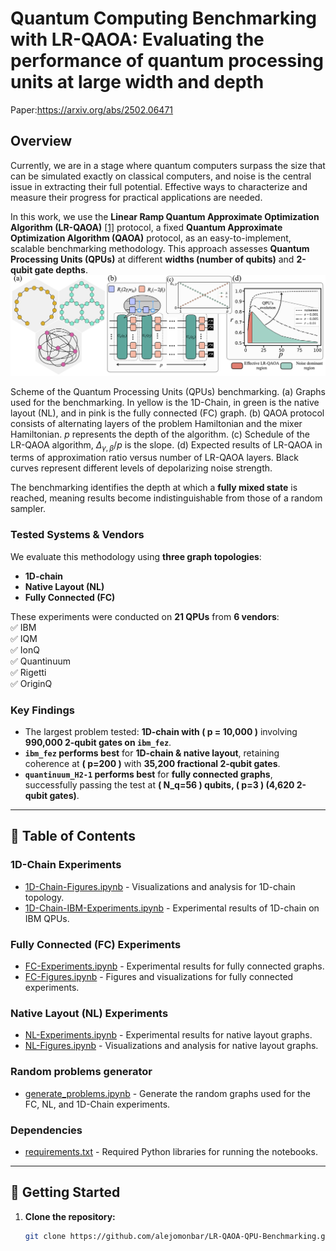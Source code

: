# Quantum Computing Benchmarking with LR-QAOA: Evaluating the performance of quantum processing units at large width and depth
Paper:https://arxiv.org/abs/2502.06471

## Overview
Currently, we are in a stage where quantum computers surpass the size that can be simulated exactly on classical computers, and noise is the central issue in extracting their full potential. Effective ways to characterize and measure their progress for practical applications are needed.

In this work, we use the **Linear Ramp Quantum Approximate Optimization Algorithm (LR-QAOA)** [[1]](https://arxiv.org/abs/2405.09169) protocol, a fixed **Quantum Approximate Optimization Algorithm (QAOA)** protocol, as an easy-to-implement, scalable benchmarking methodology. This approach assesses **Quantum Processing Units (QPUs)** at different **widths (number of qubits)** and **2-qubit gate depths**. 
![Description](paper-layouts-tested.png)

Scheme of the Quantum Processing Units (QPUs) benchmarking. (a) Graphs used for the benchmarking. In yellow is the 1D-Chain, in green is the native layout (NL), and in pink is the fully connected (FC) graph. (b) QAOA protocol consists of alternating layers of the problem Hamiltonian and the mixer Hamiltonian. $p$ represents the depth of the algorithm. (c) Schedule of the LR-QAOA algorithm, $\Delta_{\gamma, \beta}/p$ is the slope. (d) Expected results of LR-QAOA in terms of approximation ratio versus number of LR-QAOA layers. Black curves represent different levels of depolarizing noise strength.


The benchmarking identifies the depth at which a **fully mixed state** is reached, meaning results become indistinguishable from those of a random sampler.

### **Tested Systems & Vendors**
We evaluate this methodology using **three graph topologies**:
- **1D-chain**
- **Native Layout (NL)**
- **Fully Connected (FC)**  

These experiments were conducted on **21 QPUs** from **6 vendors**:  
✅ IBM  
✅ IQM  
✅ IonQ  
✅ Quantinuum  
✅ Rigetti  
✅ OriginQ

### **Key Findings**
- The largest problem tested: **1D-chain with \( p = 10,000 \)** involving **990,000 2-qubit gates on `ibm_fez`**.
- **`ibm_fez` performs best** for **1D-chain & native layout**, retaining coherence at **\( p=200 \)** with **35,200 fractional 2-qubit gates**.
- **`quantinuum_H2-1` performs best** for **fully connected graphs**, successfully passing the test at **\( N_q=56 \) qubits, \( p=3 \) (4,620 2-qubit gates)**.

---

## 📑 **Table of Contents**
### **1D-Chain Experiments**
- [1D-Chain-Figures.ipynb](./1D-Chain-Figures.ipynb) - Visualizations and analysis for 1D-chain topology.
- [1D-Chain-IBM-Experiments.ipynb](./1D-Chain-IBM-Experiments.ipynb) - Experimental results of 1D-chain on IBM QPUs.

### **Fully Connected (FC) Experiments**
- [FC-Experiments.ipynb](./FC-Experiments.ipynb) - Experimental results for fully connected graphs.
- [FC-Figures.ipynb](./FC-Figures.ipynb) - Figures and visualizations for fully connected experiments.

### **Native Layout (NL) Experiments**
- [NL-Experiments.ipynb](./NL-Experiments.ipynb) - Experimental results for native layout graphs.
- [NL-Figures.ipynb](./NL-Figures.ipynb) - Visualizations and analysis for native layout graphs.

### **Random problems generator**
- [generate_problems.ipynb](./generate_problems.ipynb) - Generate the random graphs used for the FC, NL, and 1D-Chain experiments.
  
### **Dependencies**
- [requirements.txt](./requirements.txt) - Required Python libraries for running the notebooks.

---

## 🚀 **Getting Started**
1. **Clone the repository:**
   ```bash
   git clone https://github.com/alejomonbar/LR-QAOA-QPU-Benchmarking.git

